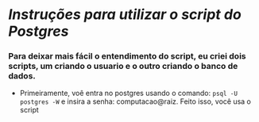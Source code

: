 # *Instruções para utilizar o script do Postgres* 
 ### Para deixar mais fácil o entendimento do script, eu criei dois scripts, um criando o usuario e o outro criando o banco de dados.
* Primeiramente, voê entra no postgres usando o comando: ` psql -U postgres -W ` e insira a senha: computacao@raiz. Feito isso, você usa o script  
 
  
